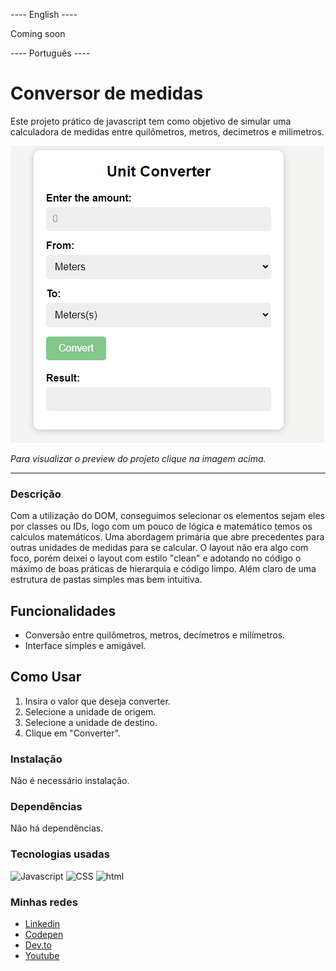 ---- English ----

Coming soon

---- Português ----

# Conversor de medidas
Este projeto prático de javascript tem como objetivo de simular uma calculadora de medidas entre quilômetros, metros, decimetros e milimetros.

[![Preview do projeto](./01_UnitConverter.gif "Clique para acesasr o preview do Projeto")](https://gleristoncastro.com.br/portfolio/github/preview/javascript_projects/01_UnitConverter/)


_Para visualizar o preview do projeto clique na imagem acima._
______________________

### Descrição
Com a utilização do DOM, conseguimos selecionar os elementos sejam eles por classes ou IDs, logo com um pouco de lógica e matemático temos os calculos matemáticos. Uma abordagem primária que abre precedentes para outras unidades de medidas para se calcular. O layout não era algo com foco, porém deixei o layout com estilo "clean" e adotando no código o máximo de boas práticas de hierarquia e código limpo. Além claro de uma estrutura de pastas simples mas bem intuitiva.

## Funcionalidades
- Conversão entre quilômetros, metros, decímetros e milímetros.
- Interface simples e amigável.

## Como Usar
1. Insira o valor que deseja converter.
2. Selecione a unidade de origem.
3. Selecione a unidade de destino.
4. Clique em "Converter".

### Instalação
Não é necessário instalação.

### Dependências
Não há dependências.

### Tecnologias usadas

![Javascript](https://gleristoncastro.com.br//portfolio/github/preview/globalImages/javascript.svg)
![CSS](https://gleristoncastro.com.br/portfolio/github/preview/globalImages/css3.svg)
![html](https://gleristoncastro.com.br/portfolio/github/preview/globalImages/html5.svg)

### Minhas redes
- [Linkedin](https://www.linkedin.com/in/gleriston/)
- [Codepen](https://codepen.io/GleristonCastro)
- [Dev.to](https://dev.to/gleristoncastro)
- [Youtube](https://www.youtube.com/@GleristonCastro)